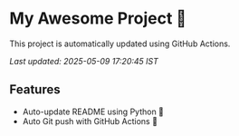 # My Awesome Project 🚀

This project is automatically updated using GitHub Actions.

_Last updated: 2025-05-09 17:20:45 IST_

## Features
- Auto-update README using Python 🐍
- Auto Git push with GitHub Actions 🤖
